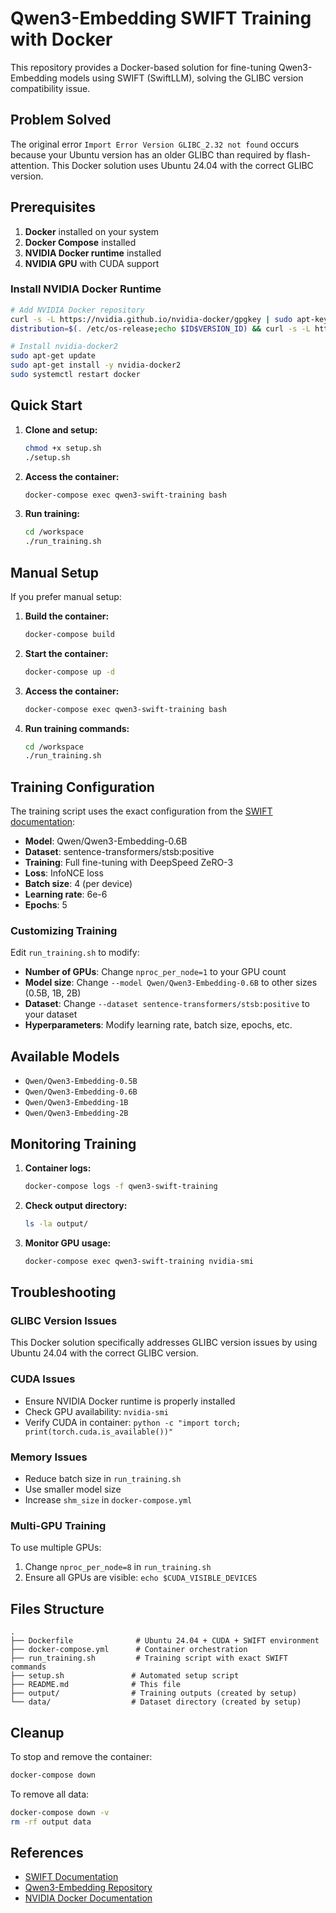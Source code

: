 # Qwen3-Embedding SWIFT Training with Docker

This repository provides a Docker-based solution for fine-tuning Qwen3-Embedding models using SWIFT (SwiftLLM), solving the GLIBC version compatibility issue.

## Problem Solved

The original error `Import Error Version GLIBC_2.32 not found` occurs because your Ubuntu version has an older GLIBC than required by flash-attention. This Docker solution uses Ubuntu 24.04 with the correct GLIBC version.

## Prerequisites

1. **Docker** installed on your system
2. **Docker Compose** installed
3. **NVIDIA Docker runtime** installed
4. **NVIDIA GPU** with CUDA support

### Install NVIDIA Docker Runtime

```bash
# Add NVIDIA Docker repository
curl -s -L https://nvidia.github.io/nvidia-docker/gpgkey | sudo apt-key add -
distribution=$(. /etc/os-release;echo $ID$VERSION_ID) && curl -s -L https://nvidia.github.io/nvidia-docker/$distribution/nvidia-docker.list | sudo tee /etc/apt/sources.list.d/nvidia-docker.list

# Install nvidia-docker2
sudo apt-get update
sudo apt-get install -y nvidia-docker2
sudo systemctl restart docker
```

## Quick Start

1. **Clone and setup:**
   ```bash
   chmod +x setup.sh
   ./setup.sh
   ```

2. **Access the container:**
   ```bash
   docker-compose exec qwen3-swift-training bash
   ```

3. **Run training:**
   ```bash
   cd /workspace
   ./run_training.sh
   ```

## Manual Setup

If you prefer manual setup:

1. **Build the container:**
   ```bash
   docker-compose build
   ```

2. **Start the container:**
   ```bash
   docker-compose up -d
   ```

3. **Access the container:**
   ```bash
   docker-compose exec qwen3-swift-training bash
   ```

4. **Run training commands:**
   ```bash
   cd /workspace
   ./run_training.sh
   ```

## Training Configuration

The training script uses the exact configuration from the [SWIFT documentation](https://github.com/QwenLM/Qwen3-Embedding/blob/main/docs/training/SWIFT.md):

- **Model**: Qwen/Qwen3-Embedding-0.6B
- **Dataset**: sentence-transformers/stsb:positive
- **Training**: Full fine-tuning with DeepSpeed ZeRO-3
- **Loss**: InfoNCE loss
- **Batch size**: 4 (per device)
- **Learning rate**: 6e-6
- **Epochs**: 5

### Customizing Training

Edit `run_training.sh` to modify:

- **Number of GPUs**: Change `nproc_per_node=1` to your GPU count
- **Model size**: Change `--model Qwen/Qwen3-Embedding-0.6B` to other sizes (0.5B, 1B, 2B)
- **Dataset**: Change `--dataset sentence-transformers/stsb:positive` to your dataset
- **Hyperparameters**: Modify learning rate, batch size, epochs, etc.

## Available Models

- `Qwen/Qwen3-Embedding-0.5B`
- `Qwen/Qwen3-Embedding-0.6B`
- `Qwen/Qwen3-Embedding-1B`
- `Qwen/Qwen3-Embedding-2B`

## Monitoring Training

1. **Container logs:**
   ```bash
   docker-compose logs -f qwen3-swift-training
   ```

2. **Check output directory:**
   ```bash
   ls -la output/
   ```

3. **Monitor GPU usage:**
   ```bash
   docker-compose exec qwen3-swift-training nvidia-smi
   ```

## Troubleshooting

### GLIBC Version Issues
This Docker solution specifically addresses GLIBC version issues by using Ubuntu 24.04 with the correct GLIBC version.

### CUDA Issues
- Ensure NVIDIA Docker runtime is properly installed
- Check GPU availability: `nvidia-smi`
- Verify CUDA in container: `python -c "import torch; print(torch.cuda.is_available())"`

### Memory Issues
- Reduce batch size in `run_training.sh`
- Use smaller model size
- Increase `shm_size` in `docker-compose.yml`

### Multi-GPU Training
To use multiple GPUs:
1. Change `nproc_per_node=8` in `run_training.sh`
2. Ensure all GPUs are visible: `echo $CUDA_VISIBLE_DEVICES`

## Files Structure

```
.
├── Dockerfile              # Ubuntu 24.04 + CUDA + SWIFT environment
├── docker-compose.yml      # Container orchestration
├── run_training.sh         # Training script with exact SWIFT commands
├── setup.sh               # Automated setup script
├── README.md              # This file
├── output/                # Training outputs (created by setup)
└── data/                  # Dataset directory (created by setup)
```

## Cleanup

To stop and remove the container:
```bash
docker-compose down
```

To remove all data:
```bash
docker-compose down -v
rm -rf output data
```

## References

- [SWIFT Documentation](https://github.com/QwenLM/Qwen3-Embedding/blob/main/docs/training/SWIFT.md)
- [Qwen3-Embedding Repository](https://github.com/QwenLM/Qwen3-Embedding)
- [NVIDIA Docker Documentation](https://docs.nvidia.com/datacenter/cloud-native/container-toolkit/install-guide.html) 